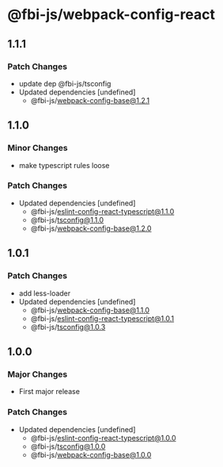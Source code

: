 # @fbi-js/webpack-config-react

## 1.1.1

### Patch Changes

- update dep @fbi-js/tsconfig
- Updated dependencies [undefined]
  - @fbi-js/webpack-config-base@1.2.1

## 1.1.0

### Minor Changes

- make typescript rules loose

### Patch Changes

- Updated dependencies [undefined]
  - @fbi-js/eslint-config-react-typescript@1.1.0
  - @fbi-js/tsconfig@1.1.0
  - @fbi-js/webpack-config-base@1.2.0

## 1.0.1

### Patch Changes

- add less-loader
- Updated dependencies [undefined]
  - @fbi-js/webpack-config-base@1.1.0
  - @fbi-js/eslint-config-react-typescript@1.0.1
  - @fbi-js/tsconfig@1.0.3

## 1.0.0

### Major Changes

- First major release

### Patch Changes

- Updated dependencies [undefined]
  - @fbi-js/eslint-config-react-typescript@1.0.0
  - @fbi-js/tsconfig@1.0.0
  - @fbi-js/webpack-config-base@1.0.0
